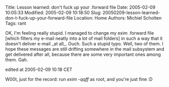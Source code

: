 Title: Lesson learned: don't fuck up your .forward file
Date: 2005-02-09 10:05:33
Modified: 2005-02-09 10:18:50
Slug: 20050209-lesson-learned-don-t-fuck-up-your-forward-file
Location: Home
Authors: Michiel Scholten
Tags: rant

<p>OK, I'm feeling really stupid. I managed to change my exim .forward file [which filters my e-mail neatly into a lot of mail folders] in such a way that it doesn't deliver e-mail _at all_. Ouch. Such a stupid typo. Well, two of them. I hope these messages are still drifting somewhere in the mail subsystem and get delivered after all, because there are some very important ones among them. Gah.</p>

<div class="edit">edited at 2005-02-09 10:18 CET</div>

<p>W00t, just for the record: run <em>exim -qqff</em> as root, and you're just fine :D</p>